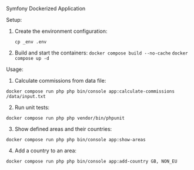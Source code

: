 Symfony Dockerized Application

Setup:

1. Create the environment configuration:

   `cp _env .env`

2. Build and start the containers:
   `docker compose build --no-cache`
   `docker compose up -d`

Usage:

1. Calculate commissions from data file:

  `docker compose run php php bin/console app:calculate-commissions /data/input.txt`

2. Run unit tests:

  `docker compose run php php vendor/bin/phpunit`

3. Show defined areas and their countries:

  `docker compose run php php bin/console app:show-areas`

4. Add a country to an area:

  `docker compose run php php bin/console app:add-country GB, NON_EU`